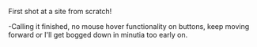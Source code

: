 First shot at a site from scratch!

-Calling it finished, no mouse hover functionality on buttons, keep moving forward or I'll get bogged down in minutia too early on.